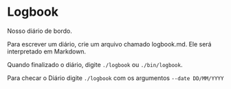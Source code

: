 # Logbook

Nosso diário de bordo.

Para escrever um diário, crie um arquivo chamado logbook.md. Ele será interpretado em Markdown.

Quando finalizado o diário, digite `./logbook` ou `./bin/logbook`.

Para checar o Diário digite `./logbook` com os argumentos `--date DD/MM/YYYY`




